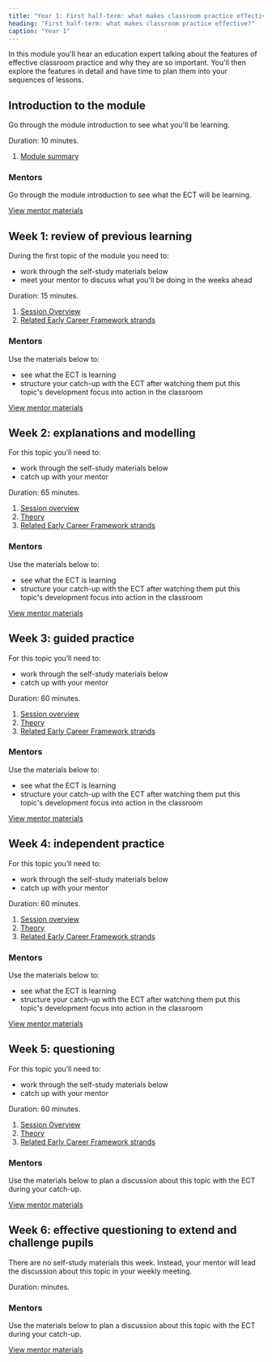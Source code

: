 ```yaml
---
title: "Year 1: First half-term: what makes classroom practice effective?"
heading: "First half-term: what makes classroom practice effective?"
caption: "Year 1"
---
```



In this module you'll hear an education expert talking about the features of effective classroom practice and why they are so important. You'll then explore the features in detail and have time to plan them into your sequences of lessons.

## Introduction to the module

Go through the module introduction to see what you'll be learning. 

Duration: 10 minutes.

1. [Module summary](/teach-first/year-1-what-makes-classroom-practice-effective/intro-ect-module-summary)

### Mentors

Go through the module introduction to see what the ECT will be learning. 

[View mentor materials](/teach-first/year-1-what-makes-classroom-practice-effective/spring-week-0-mentor-materials)

## Week 1: review of previous learning

During the first topic of the module you need to:

* work through the self-study materials below
* meet your mentor to discuss what you'll be doing in the weeks ahead

Duration: 15 minutes.

1. [Session Overview](/teach-first/year-1-what-makes-classroom-practice-effective/spring-week-1-ect-session-overview)
2. [Related Early Career Framework strands](/teach-first/year-1-what-makes-classroom-practice-effective/spring-week-1-ect-related-early-career-framework-strands)

### Mentors

Use the materials below to:

* see what the ECT is learning 
* structure your catch-up with the ECT after watching them put this topic's development focus into action in the classroom

[View mentor materials](/teach-first/year-1-what-makes-classroom-practice-effective/spring-week-1-mentor-materials)

## Week 2: explanations and modelling

For this topic you’ll need to:

* work through the self-study materials below
* catch up with your mentor

Duration: 65 minutes.

1. [Session overview](/teach-first/year-1-what-makes-classroom-practice-effective/spring-week-2-ect-session-overview)
2. [Theory](/teach-first/year-1-what-makes-classroom-practice-effective/spring-week-2-ect-theory)
3. [Related Early Career Framework strands](/teach-first/year-1-what-makes-classroom-practice-effective/spring-week-2-ect-related-early-career-framework-strands)

### Mentors

Use the materials below to:

* see what the ECT is learning 
* structure your catch-up with the ECT after watching them put this topic's development focus into action in the classroom

[View mentor materials](/teach-first/year-1-what-makes-classroom-practice-effective/spring-week-2-mentor-materials)

## Week 3: guided practice

For this topic you’ll need to:

* work through the self-study materials below
* catch up with your mentor

Duration: 60 minutes.

1. [Session overview](/teach-first/year-1-what-makes-classroom-practice-effective/spring-week-3-ect-session-overview)
2. [Theory](/teach-first/year-1-what-makes-classroom-practice-effective/spring-week-3-ect-theory)
3. [Related Early Career Framework strands](/teach-first/year-1-what-makes-classroom-practice-effective/spring-week-3-ect-related-early-career-framework-strands)

### Mentors

Use the materials below to:

* see what the ECT is learning 
* structure your catch-up with the ECT after watching them put this topic's development focus into action in the classroom

[View mentor materials](/teach-first/year-1-what-makes-classroom-practice-effective/spring-week-3-mentor-materials)

## Week 4: independent practice

For this topic you’ll need to:

* work through the self-study materials below
* catch up with your mentor

Duration: 60 minutes.

1. [Session overview](/teach-first/year-1-what-makes-classroom-practice-effective/spring-week-4-ect-session-overview)
2. [Theory](/teach-first/year-1-what-makes-classroom-practice-effective/spring-week-4-ect-theory)
3. [Related Early Career Framework strands](/teach-first/year-1-what-makes-classroom-practice-effective/spring-week-4-ect-related-early-career-framework-strands)

### Mentors

Use the materials below to:

* see what the ECT is learning 
* structure your catch-up with the ECT after watching them put this topic's development focus into action in the classroom

[View mentor materials](/teach-first/year-1-what-makes-classroom-practice-effective/spring-week-4-mentor-materials)

## Week 5: questioning

For this topic you’ll need to:

* work through the self-study materials below
* catch up with your mentor

Duration: 60 minutes.

1. [Session Overview](/teach-first/year-1-what-makes-classroom-practice-effective/spring-week-5-ect-session-overview)
2. [Theory](/teach-first/year-1-what-makes-classroom-practice-effective/spring-week-5-ect-theory)
3. [Related Early Career Framework strands](/teach-first/year-1-what-makes-classroom-practice-effective/spring-week-5-ect-related-early-career-framework-strands)

### Mentors

Use the materials below to plan a discussion about this topic with the ECT during your catch-up.

[View mentor materials](/teach-first/year-1-what-makes-classroom-practice-effective/spring-week-5-mentor-materials)

## Week 6: effective questioning to extend and challenge pupils

There are no self-study materials this week. Instead, your mentor will lead the discussion about this topic in your weekly meeting. 

Duration:  minutes.


### Mentors

Use the materials below to plan a discussion about this topic with the ECT during your catch-up.

[View mentor materials](/teach-first/year-1-what-makes-classroom-practice-effective/spring-week-6-mentor-materials)

